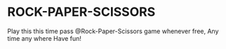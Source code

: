 # ROCK-PAPER-SCISSORS
Play this this time pass @Rock-Paper-Scissors game whenever free, Any time any where Have fun!
